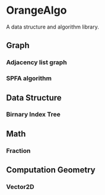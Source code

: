 # OrangeAlgo
A data structure and algorithm library.
## Graph 
### Adjacency list graph
### SPFA algorithm
## Data Structure
### Birnary Index Tree
## Math
### Fraction
## Computation Geometry
### Vector2D
